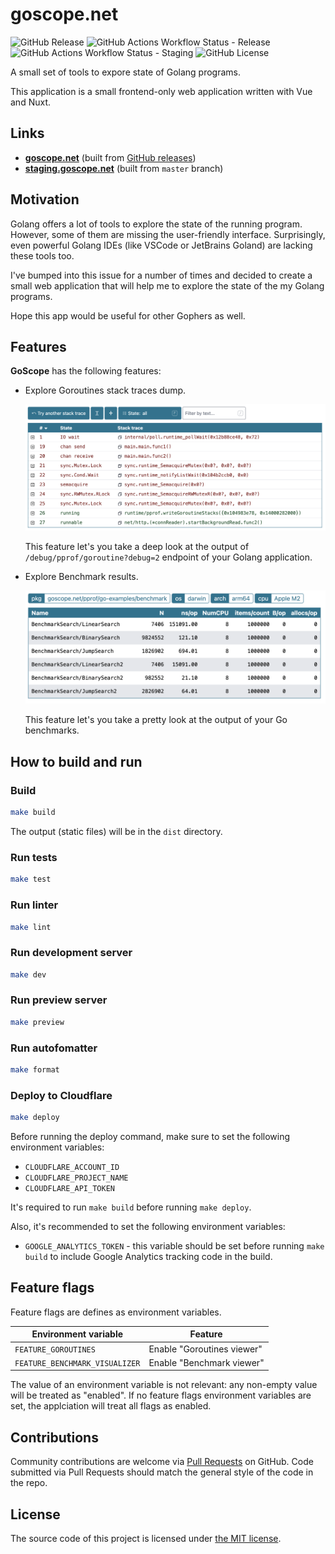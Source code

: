 # goscope.net

![GitHub Release](https://img.shields.io/github/v/release/kapitanov/goscope.net?style=flat&label=release)
![GitHub Actions Workflow Status - Release](https://img.shields.io/github/actions/workflow/status/kapitanov/goscope.net/release.yaml?style=flat&label=release)
![GitHub Actions Workflow Status - Staging](https://img.shields.io/github/actions/workflow/status/kapitanov/goscope.net/master.yaml?style=flat&label=staging)
![GitHub License](https://img.shields.io/github/license/kapitanov/goscope.net?style=flat)

A small set of tools to expore state of Golang programs.

This application is a small frontend-only web application written with Vue and Nuxt.

## Links

- [**goscope.net**](https://goscope.net) (built from [GitHub releases](https://github.com/kapitanov/goscope.net/releases))
- [**staging.goscope.net**](https://staging.goscope.net) (built from `master` branch)

## Motivation

Golang offers a lot of tools to explore the state of the running program.
However, some of them are missing the user-friendly interface.
Surprisingly, even powerful Golang IDEs (like VSCode or JetBrains Goland) are lacking these tools too.

I've bumped into this issue for a number of times
and decided to create a small web application that will help me to explore the state of the my Golang programs.

Hope this app would be useful for other Gophers as well.

## Features

**GoScope** has the following features:

- Explore Goroutines stack traces dump.

  ![](./public/images/goroutines-preview.png)

  This feature let's you take a deep look at the output of `/debug/pprof/goroutine?debug=2` endpoint of your Golang application.

- Explore Benchmark results.

  ![](./public/images/benchmarkviz-preview.png)

  This feature let's you take a pretty look at the output of your Go benchmarks.

## How to build and run

### Build

```bash
make build
```

The output (static files) will be in the `dist` directory.

### Run tests

```bash
make test
```

### Run linter

```bash
make lint
```

### Run development server

```bash
make dev
```

### Run preview server

```bash
make preview
```

### Run autofomatter

```bash
make format
```

### Deploy to Cloudflare

```bash
make deploy
```

Before running the deploy command, make sure to set the following environment variables:

- `CLOUDFLARE_ACCOUNT_ID`
- `CLOUDFLARE_PROJECT_NAME`
- `CLOUDFLARE_API_TOKEN`

It's required to run `make build` before running `make deploy`.

Also, it's recommended to set the following environment variables:

- `GOOGLE_ANALYTICS_TOKEN` - this variable should be set before running `make build` to include Google Analytics tracking code in the build.

## Feature flags

Feature flags are defines as environment variables.

| Environment variable           | Feature                    |
| ------------------------------ | -------------------------- |
| `FEATURE_GOROUTINES`           | Enable "Goroutines viewer" |
| `FEATURE_BENCHMARK_VISUALIZER` | Enable "Benchmark viewer"  |

The value of an environment variable is not relevant: any non-empty value will be treated as "enabled".
If no feature flags environment variables are set, the applciation will treat all flags as enabled.

## Contributions

Community contributions are welcome via [Pull Requests](https://github.com/kapitanov/goscope.net/pulls) on GitHub.
Code submitted via Pull Requests should match the general style of the code in the repo.

## License

The source code of this project is licensed under [the MIT license](LICENSE).
